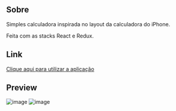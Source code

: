 ## Sobre

Simples calculadora inspirada no layout da calculadora do iPhone.

Feita com as stacks React e Redux.

## Link

<a href="https://matheusribas.github.io/calculator/#/" target="_blank">Clique aqui para utilizar a aplicação</a>

## Preview

![image](https://user-images.githubusercontent.com/71330464/133554075-12861aca-67d6-43a0-8b1e-e1ee03093b49.png)
![image](https://user-images.githubusercontent.com/71330464/133554636-ff9beab5-18c8-4246-b724-8677e804a2a4.png)
